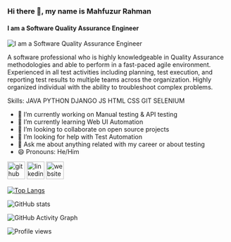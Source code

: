 ### Hi there 👋, my name is Mahfuzur Rahman
#### I am a Software Quality Assurance Engineer
![I am a Software Quality Assurance Engineer](https://scontent.fdac14-1.fna.fbcdn.net/v/t1.6435-9/118296039_2900090060214209_2671322265894065532_n.jpg?_nc_cat=110&ccb=1-5&_nc_sid=174925&_nc_ohc=Ne52FdO4Am4AX-9ukZc&_nc_ht=scontent.fdac14-1.fna&oh=c528d304cbf794a8f6a4959469ba93f9&oe=61B076EF)

A software professional who is highly knowledgeable in Quality Assurance methodologies and able to perform in a fast-paced agile environment. Experienced in all test activities including planning, test execution, and reporting test results to multiple teams across the organization. Highly organized individual with the ability to troubleshoot complex problems.

Skills: JAVA PYTHON DJANGO  JS  HTML  CSS GIT SELENIUM

- 🔭 I’m currently working on  Manual testing & API testing 
- 🌱 I’m currently learning Web UI Automation 
- 👯 I’m looking to collaborate on open source projects 
- 🤔 I’m looking for help with Test Automation 
- 💬 Ask me about anything related with my career or about testing 
- 😄 Pronouns: He/Him 


[<img src='https://cdn.jsdelivr.net/npm/simple-icons@3.0.1/icons/github.svg' alt='github' height='40'>](https://github.com/Mahfuzur15)  [<img src='https://cdn.jsdelivr.net/npm/simple-icons@3.0.1/icons/linkedin.svg' alt='linkedin' height='40'>](https://www.linkedin.com/in/linkedin.com/in/mahfuz-tushar/)  [<img src='https://cdn.jsdelivr.net/npm/simple-icons@3.0.1/icons/icloud.svg' alt='website' height='40'>](mahfuzur15.github.io)  


[![Top Langs](https://github-readme-stats.vercel.app/api/top-langs/?username=anuraghazra&layout=compact)](https://github.com/anuraghazra/github-readme-stats)

![GitHub stats](https://github-readme-stats.vercel.app/api?username=Mahfuzur15&show_icons=true)  

![GitHub Activity Graph](https://activity-graph.herokuapp.com/graph?username=Mahfuzur15)  

![Profile views](https://gpvc.arturio.dev/Mahfuzur15)  
